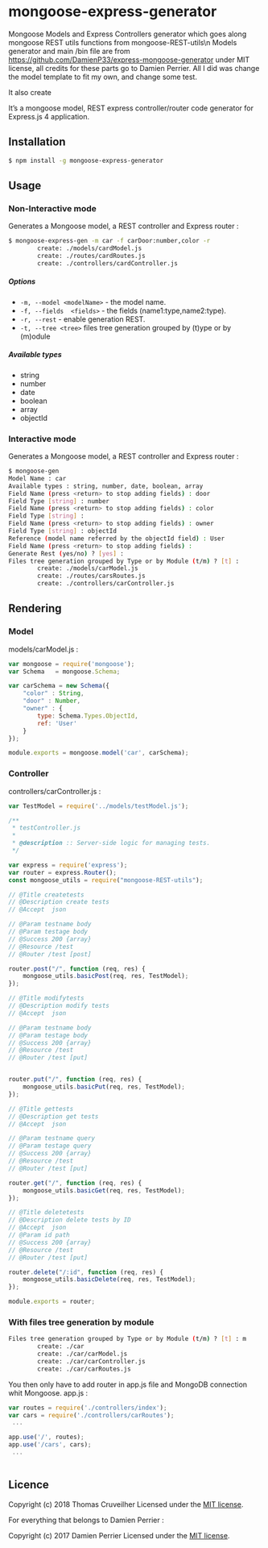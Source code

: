 # mongoose-express-generator
Mongoose Models and Express Controllers generator which goes along mongoose REST utils functions from mongoose-REST-utils\n Models generator and main /bin file are from https://github.com/DamienP33/express-mongoose-generator under MIT license, all credits for these parts go to Damien Perrier. All I did was change the model template to fit my own, and change some test.

It also create 

It’s a mongoose model, REST express controller/router code generator for Express.js 4 application.

## Installation
```bash
$ npm install -g mongoose-express-generator
```

## Usage
### Non-Interactive mode
Generates a Mongoose model, a REST controller and Express router :
```bash
$ mongoose-express-gen -m car -f carDoor:number,color -r
        create: ./models/cardModel.js
        create: ./routes/cardRoutes.js
        create: ./controllers/cardController.js
```

##### Options

  - `-m, --model <modelName>` - the model name.
  - `-f, --fields  <fields>` - the fields (name1:type,name2:type).
  - `-r, --rest` - enable generation REST.
  - `-t, --tree <tree>`        files tree generation grouped by (t)ype or by (m)odule

##### Available types
  - string
  - number
  - date
  - boolean
  - array
  - objectId

### Interactive mode

Generates a Mongoose model, a REST controller and Express router :
```bash
$ mongoose-gen
Model Name : car
Available types : string, number, date, boolean, array
Field Name (press <return> to stop adding fields) : door
Field Type [string] : number
Field Name (press <return> to stop adding fields) : color
Field Type [string] : 
Field Name (press <return> to stop adding fields) : owner
Field Type [string] : objectId
Reference (model name referred by the objectId field) : User
Field Name (press <return> to stop adding fields) : 
Generate Rest (yes/no) ? [yes] : 
Files tree generation grouped by Type or by Module (t/m) ? [t] : 
        create: ./models/carModel.js
        create: ./routes/carsRoutes.js
        create: ./controllers/carController.js
```

## Rendering
### Model
models/carModel.js :
```javascript
var mongoose = require('mongoose');
var Schema   = mongoose.Schema;

var carSchema = new Schema({
	"color" : String,
	"door" : Number,
    "owner" : {
        type: Schema.Types.ObjectId,
        ref: 'User'
    }
});

module.exports = mongoose.model('car', carSchema);
```

### Controller
controllers/carController.js :
```javascript
var TestModel = require('../models/testModel.js');

/**
 * testController.js
 *
 * @description :: Server-side logic for managing tests.
 */

var express = require('express');
var router = express.Router();
const mongoose_utils = require("mongoose-REST-utils");

// @Title createtests
// @Description create tests
// @Accept  json

// @Param testname body
// @Param testage body
// @Success 200 {array}
// @Resource /test
// @Router /test [post]

router.post("/", function (req, res) {
    mongoose_utils.basicPost(req, res, TestModel);
});

// @Title modifytests
// @Description modify tests
// @Accept  json

// @Param testname body
// @Param testage body
// @Success 200 {array}
// @Resource /test
// @Router /test [put]


router.put("/", function (req, res) {
    mongoose_utils.basicPut(req, res, TestModel);
});

// @Title gettests
// @Description get tests
// @Accept  json

// @Param testname query
// @Param testage query
// @Success 200 {array}
// @Resource /test
// @Router /test [put]

router.get("/", function (req, res) {
    mongoose_utils.basicGet(req, res, TestModel);
});

// @Title deletetests
// @Description delete tests by ID
// @Accept  json
// @Param id path
// @Success 200 {array}
// @Resource /test
// @Router /test [put]

router.delete("/:id", function (req, res) {
    mongoose_utils.basicDelete(req, res, TestModel);
});

module.exports = router;

```

### With files tree generation by module
```bash
Files tree generation grouped by Type or by Module (t/m) ? [t] : m
        create: ./car
        create: ./car/carModel.js
        create: ./car/carController.js
        create: ./car/carRoutes.js
```

You then only have to add router in app.js file and MongoDB connection whit Mongoose.
app.js :
```javascript
var routes = require('./controllers/index');
var cars = require('./controllers/carRoutes');
 ...

app.use('/', routes);
app.use('/cars', cars);
 ...
 
```

## Licence

Copyright (c) 2018 Thomas Cruveilher
Licensed under the [MIT license](LICENSE).

For everything that belongs to Damien Perrier : 

Copyright (c) 2017 Damien Perrier
Licensed under the [MIT license](LICENSE).
